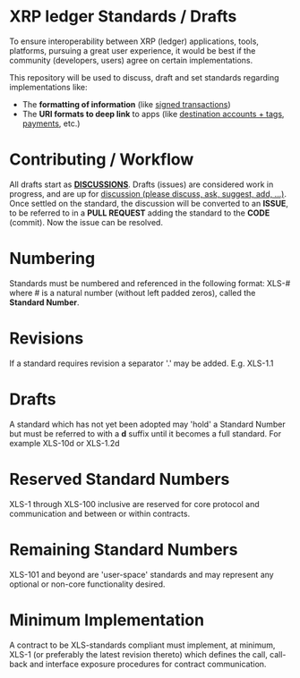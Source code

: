 # XRP ledger Standards / Drafts

To ensure interoperability between XRP (ledger) applications, tools, platforms, pursuing a great user experience, it would be best if the
community (developers, users) agree on certain implementations.

This repository will be used to discuss, draft and set standards regarding implementations like:

  - The **formatting of information** (like [signed transactions](https://github.com/xrp-community/standards-drafts/issues/4))
  - The **URI formats to deep link** to apps (like [destination accounts + tags, payments](https://github.com/xrp-community/standards-drafts/issues/3), etc.)
  
# Contributing / Workflow

All drafts start as [**DISCUSSIONS**](https://github.com/xrp-community/standards-drafts/discussions). Drafts (issues) are considered work in progress, and are up for [discussion (please discuss, ask, suggest, add, ...)](https://github.com/xrp-community/standards-drafts/discussions). Once settled on the standard, the discussion will be converted to an **ISSUE**, to be referred to in a **PULL REQUEST** adding the standard to the **CODE** (commit). Now the issue can be resolved.

# Numbering

Standards must be numbered and referenced in the following format: XLS-# where # is a natural number (without left padded zeros), called the __Standard Number__.

# Revisions

If a standard requires revision a separator '.' may be added. E.g. XLS-1.1

# Drafts

A standard which has not yet been adopted may 'hold' a Standard Number but must be referred to with a __d__ suffix until it becomes a full standard. For example XLS-10d or XLS-1.2d

# Reserved Standard Numbers

XLS-1 through XLS-100 inclusive are reserved for core protocol and communication and between or within contracts.

# Remaining Standard Numbers

XLS-101 and beyond are 'user-space' standards and may represent any optional or non-core functionality desired.

# Minimum Implementation

A contract to be XLS-standards compliant must implement, at minimum, XLS-1 (or preferably the latest revision thereto) which defines the call, call-back and interface exposure procedures for contract communication.
